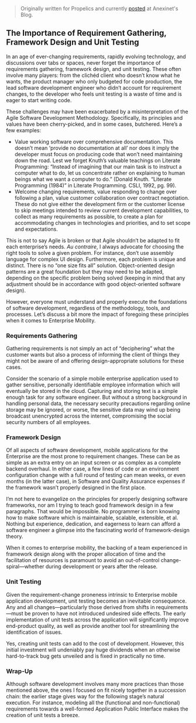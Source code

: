 > Originally written for Propelics and currently [posted](https://www.anexinet.com/blog/the-importance-of-requirements-gathering-framework-design-and-unit-testing/) at Anexinet's Blog.

## The Importance of Requirement Gathering, Framework Design and Unit Testing

In an age of ever-changing requirements, rapidly evolving technology, and discussions over tabs or spaces, never forget the importance of requirements gathering, framework design, and unit testing. These often involve many players: from the clichéd client who doesn’t know what he wants, the product manager who only budgeted for code production, the lead software development engineer who didn’t account for requirement changes, to the developer who feels unit testing is a waste of time and is eager to start writing code.

These challenges may have been exacerbated by a misinterpretation of the Agile Software Development Methodology. Specifically, its principles and values have been cherry-picked, and in some cases, butchered. Here’s a few examples:

- Value working software over comprehensive documentation. This doesn’t mean ‘provide no documentation at all’ nor does it imply the developer must focus on producing code that won’t need maintaining down the road. Lest we forget Knuth’s valuable teachings on Literate Programming: “Instead of imagining that our main task is to instruct a computer what to do, let us concentrate rather on explaining to human beings what we want a computer to do.” (Donald Knuth. “Literate Programming (1984)” in Literate Programming. CSLI, 1992, pg. 99).
- Welcome changing requirements, value responding to change over following a plan, value customer collaboration over contract negotiation. These do not give either the development firm or the customer license to skip meetings intended to review current development capabilities, to collect as many requirements as possible, to create a plan for accommodating changes in technologies and priorities, and to set scope and expectations.

This is not to say Agile is broken or that Agile shouldn’t be adapted to fit each enterprise’s needs. _Au contraire_, I always advocate for choosing the right tools to solve a given problem. For instance, don’t use assembly language for complex UI design. Furthermore, each problem is unique and distinct. There is no “one size fits all” solution. Object-oriented design patterns are a great foundation but they may need to be adapted, depending on the specific problem being solved (keeping in mind that any adjustment should be in accordance with good object-oriented software design).

However, everyone must understand and properly execute the foundations of software development, regardless of the methodology, tools, and processes. Let’s discuss a bit more the impact of foregoing these principles when it comes to Enterprise Mobility.

### Requirements Gathering

Gathering requirements is not simply an act of “deciphering” what the customer wants but also a process of informing the client of things they might not be aware of and offering design-appropriate solutions for these cases.

Consider the scenario of a simple mobile enterprise application used to gather sensitive, personally identifiable employee information which will eventually be stored in the cloud. Capturing and storing text is a simple enough task for any software engineer. But without a strong background in handling personal data, the necessary security precautions regarding online storage may be ignored, or worse, the sensitive data may wind up being broadcast unencrypted across the internet, compromising the social security numbers of all employees.

### Framework Design

Of all aspects of software development, mobile applications for the Enterprise are the most prone to requirement changes. These can be as simple as an extra entry on an input screen or as complex as a complete backend overhaul. In either case, a few lines of code or an environment configuration change with a full round of testing can mean weeks, or even months (in the latter case), in Software and Quality Assurance expenses if the framework wasn’t properly designed in the first place.

I’m not here to evangelize on the principles for properly designing software frameworks, nor am I trying to teach good framework design in a few paragraphs. That would be impossible. No programmer is born knowing how to make software which is maintainable, scalable, extensible, et al. Nothing but experience, dedication, and eagerness to learn can afford a software engineer a glimpse into the fascinating world of framework-design theory.

When it comes to enterprise mobility, the backing of a team experienced in framework design along with the proper allocation of time and the facilitation of resources is paramount to avoid an out-of-control change-spiral—whether during development or years after the release.

### Unit Testing

Given the requirement-change proneness intrinsic to Enterprise mobile application development, unit testing becomes an inevitable consequence. Any and all changes—particularly those derived from shifts in requirements—must be proven to have not introduced undesired side effects. The early implementation of unit tests across the application will significantly improve end-product quality, as well as provide another tool for streamlining the identification of issues.

Yes, creating unit tests can add to the cost of development. However, this initial investment will undeniably pay huge dividends when an otherwise hard-to-track bug gets unveiled and is fixed in practically no time.

### Wrap-Up

Although software development involves many more practices than those mentioned above, the ones I focused on fit nicely together in a succession chain: the earlier stage gives way for the following stage’s natural execution. For instance, modeling all the (functional and non-functional) requirements towards a well-formed Application Public Interface makes the creation of unit tests a breeze. 
